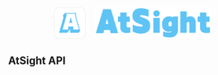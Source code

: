 <div align="center">
  <p align="center">
    <img src="../Assets/AtSight-App-Icon.png" height="64" alt="AtSight Icon">
    &nbsp;&nbsp;&nbsp;
    <img src="../Assets/AtSight_logo.png" height="64" alt="AtSight Logo">
  </p>
</div>

## AtSight API
